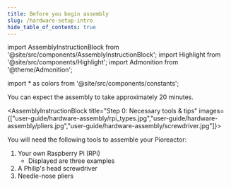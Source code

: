 ```yaml
---
title: Before you begin assembly
slug: /hardware-setup-intro
hide_table_of_contents: true
---
```


import AssemblyInstructionBlock from '@site/src/components/AssemblyInstructionBlock';
import Highlight from '@site/src/components/Highlight';
import Admonition from '@theme/Admonition';

import * as colors from '@site/src/components/constants';


<Admonition type="info" title="Info">
  You can expect the assembly to take approximately 20 minutes.
</Admonition>

<AssemblyInstructionBlock title="Step 0: Necessary tools & tips" images={["user-guide/hardware-assembly/rpi_types.jpg","user-guide/hardware-assembly/pliers.jpg","user-guide/hardware-assembly/screwdriver.jpg"]}>

You will need the following tools to assemble your Pioreactor:

1. Your own Raspberry Pi (RPi)
	*	Displayed are three examples
2. A Philip's head screwdriver
3. Needle-nose pliers


</AssemblyInstructionBlock>




